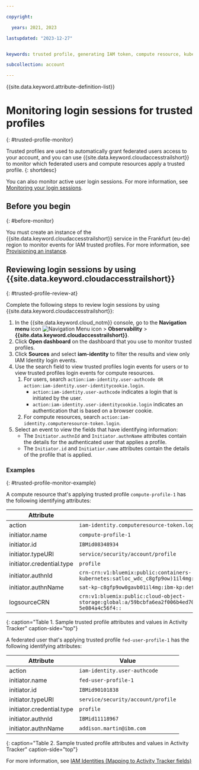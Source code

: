 ```yaml
---

copyright:

  years: 2021, 2023

lastupdated: "2023-12-27"


keywords: trusted profile, generating IAM token, compute resource, kubernetes cluster, virtual server

subcollection: account

---
```


{{site.data.keyword.attribute-definition-list}}

# Monitoring login sessions for trusted profiles
{: #trusted-profile-monitor}

Trusted profiles are used to automatically grant federated users access to your account, and you can use {{site.data.keyword.cloudaccesstrailshort}} to monitor which federated users and compute resources apply a trusted profile.
{: shortdesc}

You can also monitor active user login sessions. For more information, see [Monitoring your login sessions](/docs/account?topic=account-monitor-your-session).

## Before you begin
{: #before-monitor}

You must create an instance of the {{site.data.keyword.cloudaccesstrailshort}} service in the Frankfurt (eu-de) region to monitor events for IAM trusted profiles. For more information, see [Provisioning an instance](/docs/activity-tracker?topic=activity-tracker-provision).

## Reviewing login sessions by using {{site.data.keyword.cloudaccesstrailshort}}
{: #trusted-profile-review-at}

Complete the following steps to review login sessions by using {{site.data.keyword.cloudaccesstrailshort}}:

1. In the {{site.data.keyword.cloud_notm}} console, go to the **Navigation menu** icon ![Navigation Menu icon](../icons/icon_hamburger.svg "Menu") > **Observability** > **{{site.data.keyword.cloudaccesstrailshort}}**.
1. Click **Open dashboard** on the dashboard that you use to monitor trusted profiles.
1. Click **Sources** and select **iam-identity** to filter the results and view only IAM Identity login events.
1. Use the search field to view trusted profiles login events for users or to view trusted profiles login events for compute resources.
   1. For users, search `action:iam-identity.user-authcode OR action:iam-identity.user-identitycookie.login`.
      * `action:iam-identity.user-authcode` indicates a login that is initiated by the user.
      * `action:iam-identity.user-identitycookie.login` indicates an authentication that is based on a browser cookie.
   1. For compute resources, search `action:iam-identity.computeresource-token.login`.
1. Select an event to view the fields that have identifying information:
   * The `Initiator.authnId` and `Initiator.authnName` attributes contain the details for the authenticated user that applies a profile.
   * The `Initiator.id` and `Initiatior.name` attributes contain the details of the profile that is applied.


### Examples
{: #trusted-profile-monitor-example}

A compute resource that's applying trusted profile `compute-profile-1` has the following identifying attributes:

| Attribute    | Value      |
|---------------|------------|
| action        | `iam-identity.computeresource-token.login` |
| initiator.name | `compute-profile-1` |
| initiator.id  | `IBMid08348934` |
| initiator.typeURI | `service/security/account/profile` |
| initiator.credential.type | `profile` |
| initiator.authnId | `crn-crn:v1:bluemix:public:containers-kubernetes:satloc_wdc_c8gfp9ow)1il4mg:a/a319e5b2c84429a9a2ece7a7c9a8807:c8jrclfw0` |
| initiator.authnName | `sat-kp-c8gfp9ow0gavb01il4mg:ibm-kp:default:key-management-crypto-7797c45798-mlbck` |
| logsourceCRN | `crn:v1:bluemix:public:cloud-object-storage:global:a/59bcbfa6ea2f006b4ed7094c1a08dcdd:1a0ec336-f391-4091-a6fb-5e084a4c56f4::` |
{: caption="Table 1. Sample trusted profile attributes and values in Activity Tracker" caption-side="top"}

A federated user that's applying trusted profile `fed-user-profile-1` has the following identifying attributes:

| Attribute    | Value      |
|---------------|------------|
| action        | `iam-identity.user-authcode` |
| initiator.name | `fed-user-profile-1` |
| initiator.id  | `IBMid90101838` |
| initiator.typeURI | `service/security/account/profile` |
| initiator.credential.type | `profile` |
| initiator.authnId | `IBMid11118967` |
| initiator.authnName | `addison.martin@ibm.com` |
{: caption="Table 2. Sample trusted profile attributes and values in Activity Tracker" caption-side="top"}

For more information, see [IAM Identities (Mapping to Activity Tracker fields)](/docs/observability?topic=observability-scenario-iam-identities#trusted-profile)

